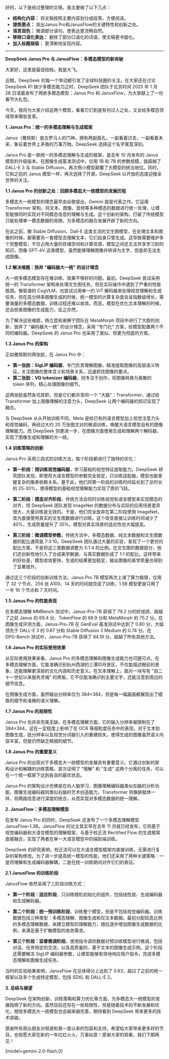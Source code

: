 好的，以下是经过整理的文稿，我主要做了以下几点：

*   **结构化内容：** 将文稿按照主要内容划分成段落，方便阅读。
*   **提炼要点：** 突出Janus Pro和JanusFlow的关键特性和创新之处。
*   **语言润色：** 微调部分语句，使表达更流畅自然。
*   **移除口语化表达：** 删除了部分口语化的词语，使文稿更书面化。
*   **加入标题层级：** 更清晰地呈现内容。

---

**DeepSeek Janus Pro 与 JanusFlow：多模态模型的新突破**

大家好，这里是最佳拍档，我是大飞。

近期，DeepSeek 的每一个举动都引发了全球科技圈的关注。在大家还在讨论 DeepSeek R1 缺少多模态能力之时，DeepSeek 团队于北京时间 2025 年 1 月 28 日凌晨发布了两款多模态模型：Janus Pro 和 JanusFlow，为大家献上了一份春节大礼包。

今天，我将为大家介绍这两个模型，看看它们到底有何过人之处，又会给多模态领域带来哪些变革。

**1. Janus Pro：统一的多模态理解与生成框架**

Janus（雅努斯）是古罗马人的门神，拥有两副面孔，一副看着过去，一副看着未来，象征着世界上矛盾的万事万物。DeepSeek 选择这个名字寓意深刻。

Janus Pro 是一款统一的多模态理解与生成的框架，是去年 10 月发布的 Janus 模型的升级版本。在图像生成基准测试中，仅用 1B 和 7B 的参数规模，就超越了 DALL-E 3 与 Stable Diffusion，再次用小模型颠覆了大模型的统治地位。同时，它和之前的 Janus 模型一样，再次选择了开源，DeepSeek 以开放的态度迎接全世界的关注。

**1.1 Janus Pro 的创新之处：回顾多模态大一统模型的发展历程**

多模态大一统模型的理念最早由谷歌提出，Gemini 就是代表之作。它运用 Transformer 架构，将文本、图像、音频等多种模态的数据进行统一处理，让模型能够同时实现对不同模态信息的理解与生成。这个创新的架构，打破了传统模型只能处理单一模态数据的局限，为多模态的融合发展开辟了新的方向。

在此之前，像 Stable Diffusion、Dall-E 这类主流的文生图模型，在处理文本和图像的时候，都需要另一套模型去理解文本，它们自身只管生成。这导致需要维护多个完整模型，不仅占用大量的存储空间和计算资源，模型之间还无法共享学习到的知识。而像 GPT-4V 这类模型，虽然能够理解图像并转译为文字，但是却无法生成图像。

**1.2 解决难题：扬弃 "编码器大一统" 的设计理念**

大一统多模态模型存在难训练、效果不够好的问题。最初，DeepSeek 尝试采用统一的 Transformer 架构来处理文生图任务，但在实际操作中遇到了严重的性能瓶颈。像智谱的 CogVLM，也尝试过用单一的 ViT 解码器来处理视觉理解和生成任务，但在高分辨率图像生成的时候，统一模型的计算复杂度会呈指数级增长，需要海量的多模态数据，训练过程还难以收敛。而且，模型在优化文本理解的时候，还会损害图像的生成能力，反之亦然。

为了解决这些难题，杨立昆和谢赛宁团队在 MetaMorph 项目中进行了大胆的创新，放弃了 "编码器大一统" 的设计理念，采用 "专门化" 方案，给模型配置两个不同的编码器。DeepSeek 的 Janus Pro 也采用了类似、但更为彻底的方案。

**1.3 Janus Pro 的架构**

正如雅努斯的两张脸，在 Janus Pro 中：

*   **第一张脸：SigLIP 编码器**，专门负责理解图像，精准提取图像的高层语义特征，关注图像的整体含义和场景关系，迅速抓住图像的要点。
*   **第二张脸：VQ tokenizer 编码器**，则专注于创作，将图像转换为离散的 token 序列，精心处理图像的细节。

这两张脸虽然各司其职，但是它们都共享同一个 "大脑"：Transformer。通过给 Transformer 加上图像理解的注意力头，DeepSeek 让两个编码器的知识实现了融合。

与 DeepSeek 从头开始训练不同，Meta 是给已有的语言模型加上视觉注意力头和视觉编码，再经过大约 20 万张图文对的微调训练，唤醒大语言模型自有的图像理解能力。而 DeepSeek 则更进一步，在图像方面使用生成和理解两个解码器，实现了图像生成和理解的大一统。

**1.4 训练策略的创新**

Janus Pro 采用三段式的训练方法，每个阶段都进行了独特的优化：

*   **第一阶段：预训练视觉编码器**，学习基础的视觉特征提取能力。DeepSeek 研究团队发现，即使将大语言模型的参数完全锁定，只训练适配器，模型也能掌握复杂的像素依赖关系。基于此，他们将第一阶段的训练时间延长到了总时长的 25-30%，使得模型的基础视觉理解能力实现了质的飞跃。

*   **第二阶段：模态对齐阶段**，传统方法会同时训练视觉和语言模型来实现模态的对齐，但 DeepSeek 团队发现 ImageNet 的数据分布与实际的应用场景差异很大，大量训练是无效的。于是，他们完全放弃在第二阶段使用 ImageNet，改为直接使用真实的文生图数据进行训练。这个改变直接让训练时间减少了 40%，生成质量提升了 35%，模型对真实场景的适应性也大幅提高。

*   **第三阶段：微调模型参数**，传统方法中，多模态数据、纯文本数据和文生图数据的配比通常是 7:3:10。DeepSeek 团队通过大量的实验，发现了一个更优的配比方案，于是将这三类数据调整为 5:1:4 的比例。在文生图的数据部分，他们还创新性地引入了合成美学数据，与真实数据形成了 1:1 的配比。这样带来的好处是，模型收敛更快，生成的结果更加稳定，输出图像的美学质量也得到了显著提升。

通过这三个阶段的创新训练方法，Janus Pro 7B 模型再次上演了算力极限，仅用了 32 个节点、256 张 A100、14 天的时间就完成了训练，1.5B 模型更是只用了一半 16 个节点和 7 天时间。

**1.5 Janus Pro 的性能表现**

在多模态理解 MMBench 测试中，Janus-Pro-7B 获得了 79.2 分的好成绩，超越了之前 Janus 的 69.4 分、TokenFlow 的 68.9 分和 MetaMorph 的 75.2 分。在图像生成评测方面，Janus-Pro-7B 在 GenEval 基准测试中达到了 0.80 分，大幅领先于 DALL-E 3 的 0.67 分和 Stable Diffusion 3 Medium 的 0.74 分。在 DPG-Bench 测试中，Janus-Pro-7B 获得了 84.19 分，超越了所有其他方法。

**1.6 Janus Pro 的实际使用效果**

从实际使用效果来看，Janus Pro 的多模态理解和图像生成能力也可圈可点。在多模态理解方面，它能准确识别杭州西湖的三潭印月景区，不仅能描述眼前的景象，还能理解更深层的文化内涵和历史意义。在文本理解上，面对一块写有 "自二十一世纪以来服务灵魂" 的黑板，它不仅能准确识别主要文字，还能注意到周边的细节信息。

在图像生成方面，虽然输出分辨率仅为 384×384，但是每一幅画面都展现出了细致的细节和准确的语义理解。

**1.7 Janus Pro 的局限性**

Janus Pro 也并非完美无缺。在多模态理解方面，它的输入分辨率被限制在了 384×384，这在一定程度上影响了在 OCR 等细粒度任务中的表现。对于文本到图像生成，低分辨率以及视觉分词器引入的重建损失，使得生成的图像虽然语义内容丰富，但是仍然缺乏精细的细节。

**1.8 Janus Pro 的重要意义**

Janus Pro 的出现对于多模态大一统模型的发展具有重要意义。它通过创新的架构设计和解耦的训练策略，首次证明了 "理解" 和 "生成" 这两个分离的任务，可以在一个统一框架下达到各自的最优状态。

Janus Pro 的架构设计仿佛是在向人脑学习，图像理解编码器类似左脑的分析功能，图像生成编码器则类似右脑的艺术创造能力，Transformer 则像胼胝体一样，将两路信息进行深度的统合，从而实现对多模态数据的统一理解。

**2. JanusFlow：多模态理解模型**

在发布 Janus Pro 的同时，DeepSeek 还发布了一个多模态理解模型 JanusFlow-1.3B。JanusFlow 的论文其实早在去年 11 月就已经发布，它将基于视觉编码器和大语言模型的理解框架，与基于校正流 Rectified Flow 的生成框架直接融合，实现了两者在单一大语言模型中的端到端训练。

DeepSeek 的研究表明，校正流可以在大语言模型框架内直接训练，无需进行复杂的架构修改。为了进一步提高统一模型的性能，他们还采用了两种关键策略：一是将理解和生成编码器解耦，二是在统一训练期间对齐它们的表征。

**2.1 JanusFlow 的训练阶段**

JanusFlow 依然采用了三阶段训练方式：

*   **第一个阶段：适应阶段**，只训练随机初始化的组件，包括线性层、生成编码器和生成解码器。

*   **第二个阶段：统一预训练阶段**，训练整个模型，但是不包括视觉编码器。训练数据包括三种类型：多模态理解、图像生成和仅文本数据。最初分配较高比例的多模态理解数据，来建立模型的理解能力，随后逐步增加图像生成数据的比例，来满足基于扩散模型的收敛需求。

*   **第三个阶段：监督微调阶段**，使用指令调优数据对预训练模型进行微调，包括对话、任务特定的交流，以及高质量的、基于文本的图像生成示例。这个阶段还需要解冻 SigLIP 编码器参数，让模型能够有效地响应用户指令，完成多模态理解和图像生成任务。

当时的实验结果表明，JanusFlow 在总体得分上达到了 0.63，超过了之前的统一框架以及多个生成特定模型，包括 SDXL 和 DALL-E 2。

**3. 总结与展望**

DeepSeek 在架构创新、训练策略和算力优化等方面，为多模态大一统模型的发展指明了新的方向。虽然目前还存在一些局限性，但是随着技术的不断发展和优化，相信多模态大一统模型也会越来越完善。期待看到 DeepSeek 带来更多的技术突破。

感谢所有观众朋友对频道和我一直以来的包容和支持，希望给大家带来更多好的节目。也祝愿大家在新的一年红红火火，万事如意！感谢大家的观看，我们下期再见！

[model=gemini-2.0-flash,0]
